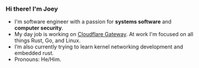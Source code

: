 ### Hi there! I'm Joey

- I'm software engineer with a passion for **systems software** and **computer security**. 
- My day job is working on [Cloudflare Gateway](https://blog.cloudflare.com/tag/gateway/). At work I'm focused on all things Rust, Go, and Linux.
- I’m also currently trying to learn kernel networking development and embedded rust.
- Pronouns: He/Him.
